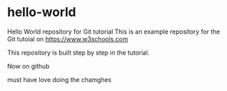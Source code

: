 # hello-world
Hello World repository for Git tutorial
This is an example repository for the Git tutoial on https://www.w3schools.com

This repository is built step by step in the tutorial.

Now on github

must have love doing the chamghes
